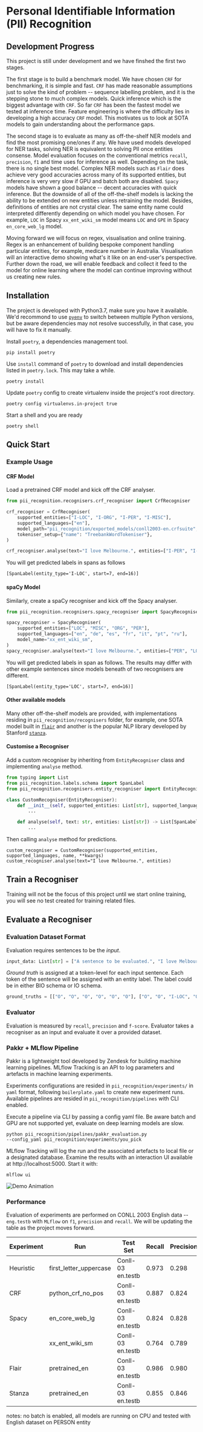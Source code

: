 # Personal Identifiable Information (PII) Recognition

## Development Progress
This project is still under development and we have finshed the first two stages.

The first stage is to build a benchmark model. We have chosen `CRF` for benchmarking, it is simple and fast. `CRF` has made reasonable assumptions just to solve the kind of problem -- sequence labelling problem, and it is the stepping stone to much complex models. Quick inference which is the biggest advantage with `CRF`. So far `CRF` has been the fastest model we tested at inference time. Feature engineering is where the difficulty lies in developing a high accuracy `CRF` model. This motivates us to look at SOTA models to gain understanding about the performance gaps.

The second stage is to evaluate as many as off-the-shelf NER models and find the most promising one/ones if any. We have used models developed for NER tasks, solving NER is equivalent to solving PII once entities consense. Model evaluation focuses on the conventional metrics `recall`, `precision`, `f1` and time uses for inference as well. Depending on the task, there is no single best model. Complex NER models such as `Flair` does achieve very good accuracies across many of its supported entities, but inference is very very slow if GPU and batch both are disabled. `Spacy` models have shown a good balance -- decent accuracies with quick inference. But the downside of all of the off-the-shelf models is lacking the ability to be extended on new entities unless retraining the model. Besides, definitions of entities are not crystal clear. The same entity name could interpreted differently depending on which model you have chosen. For example, `LOC` in Spacy `xx_ent_wiki_sm` model means `LOC` and `GPE` in Spacy `en_core_web_lg` model.

Moving forward we will focus on regex, visualisation and online training. Regex is an enhancement of building bespoke component handling particular entities, for example, medicare number in Australia. Visualisation will an interactive demo showing what's it like on an end-user's perspective. Further down the road, we will enable feedback and collect it feed to the model for online learning where the model can continue improving without us creating new rules.

## Installation
The project is developed with Python3.7, make sure you have it available. We'd recommond to use [`pyenv`](https://github.com/pyenv/pyenv) to switch between multiple Python versions, but be aware dependencies may not resolve successfully, in that case, you will have to fix it manually.

Install `poetry`, a dependencies management tool.
```
pip install poetry
```
Use `install` command of `poetry` to download and install dependencies listed in `poetry.lock`. This may take a while.
```
poetry install
```

Update `poetry` config to create virtualenv inside the project's root directory.
```
poetry config virtualenvs.in-project true
```
Start a shell and you are ready
```
poetry shell
```

## Quick Start

### Example Usage
#### CRF Model
Load a pretrained CRF model and kick off the CRF analyser.

```python
from pii_recognition.recognisers.crf_recogniser import CrfRecogniser

crf_recogniser = CrfRecogniser(
    supported_entities=["I-LOC", "I-ORG", "I-PER", "I-MISC"],
    supported_languages=["en"],
    model_path="pii_recognition/exported_models/conll2003-en.crfsuite",
    tokeniser_setup={"name": "TreebankWordTokeniser"},
)

crf_recogniser.analyse(text="I love Melbourne.", entities=["I-PER", "I-LOC"])
```

You will get predicted labels in spans as follows
```console
[SpanLabel(entity_type='I-LOC', start=7, end=16)]
```


#### spaCy Model
Similarly, create a spaCy recogniser and kick off the Spacy analyser.

```python
from pii_recognition.recognisers.spacy_recogniser import SpacyRecogniser

spacy_recogniser = SpacyRecogniser(
    supported_entities=["LOC", "MISC", "ORG", "PER"],
    supported_languages=["en", "de", "es", "fr", "it", "pt", "ru"],
    model_name="xx_ent_wiki_sm",
)
spacy_recogniser.analyse(text="I love Melbourne.", entities=["PER", "LOC"])
```

You will get predicted labels in span as follows. The results may differ with other example sentences since models beneath of two recognisers are different.
```console
[SpanLabel(entity_type='LOC', start=7, end=16)]
```

#### Other available models
Many other off-the-shelf models are provided, with implementations residing in `pii_recognition/recognisers` folder, for example, one SOTA model built in [`flair`](https://github.com/flairNLP/flair) and another is the popular NLP library developed by Stanford [`stanza`](https://github.com/stanfordnlp/stanza).


#### Customise a Recogniser
Add a custom recogniser by inheriting from `EntityRecogniser` class and implementing `analyse` method.
```python
from typing import List
from pii_recognition.labels.schema import SpanLabel
from pii_recognition.recognisers.entity_recogniser import EntityRecogniser

class CustomRecogniser(EntityRecogniser):
    def __init__(self, supported_entities: List[str], supported_languages: List[str], name: str, **kwargs):
        ...

    def analyse(self, text: str, entities: List[str]) -> List[SpanLabel]:
        ...
```
Then calling `analyse` method for predictions.
```
custom_recogniser = CustomRecogniser(supported_entities, supported_languages, name, **kwargs)
custom_recogniser.analyse(text="I love Melbourne.", entities)
```


## Train a Recogniser
Training will not be the focus of this project until we start online training, you will see no test created for training related files.

## Evaluate a Recogniser
### Evaluation Dataset Format
Evaluation requires sentences to be the *input*.
```python
input_data: List[str] = ["A sentence to be evaluated.", "I love Melbourne."]
```

*Ground truth* is assigned at a token-level for each input sentence. Each token of the sentence will be assigned with an entity label. The label could be in either BIO schema or IO schema.
```python
ground_truths = [["O", "O", "O", "O", "O", "O"], ["O", "O", "I-LOC", "O"]]
```

### Evaluator
Evaluation is measured by `recall`, `precision` and `f-score`. Evaluator takes a recogniser as an input and evaluate it over a provided dataset.

### Pakkr + MLflow Pipeline
Pakkr is a lightweight tool developed by Zendesk for building machine learning pipelines. MLflow Tracking is an API to log parameters and artefacts in machine learning experiments.

Experiments configurations are resided in `pii_recognition/experiments/` in `yaml` format, following `boilerplate.yaml` to create new experiment runs. Available pipelines are resided in `pii_recognition/pipelines` with CLI enabled.

Execute a pipeline via CLI by passing a config yaml file. Be aware batch and GPU are not supported yet, evaluate on deep learning models are slow.
```
python pii_recognition/pipelines/pakkr_evaluation.py
--config_yaml pii_recognition/experiments/you_pick
```

MLflow Tracking will log the run and the associated artefacts to local file or a designated database. Examine the results with an interaction UI available at http://localhost:5000. Start it with:
```
mlflow ui
```
![Demo Animation](../assets/mlflow_tracking_ui.png?raw=true)

### Performance
Evaluation of experiments are performed on CONLL 2003 English data -- `eng.testb` with `MLflow` on `f1`, `precision` and `recall`. We will be updating the table as the project moves forward.


| Experiment | Run | Test Set | Recall | Precision | F1 |  Evaluation Duration |
| -------------    | ------------- |------------- |------------- |------------- |------------- |------------- |
| Heuristic | first_letter_uppercase |  Conll-03 en.testb  |  0.973 | 0.298| 0.456| 1.1s   |
| CRF       | python_crf_no_pos      |  Conll-03 en.testb  |  0.887 | 0.824| 0.854| 1.4s   |
| Spacy     | en_core_web_lg         |  Conll-03 en.testb  |  0.824 | 0.828| 0.826| 6.7s   |
|           | xx_ent_wiki_sm         |  Conll-03 en.testb  |  0.764 | 0.789| 0.776| 6.9s   |
|Flair      | pretrained_en          |  Conll-03 en.testb  |  0.986 | 0.980| 0.983| 32.6min|
|Stanza     | pretrained_en          |  Conll-03 en.testb  |  0.855 | 0.846| 0.850| 10.6min|

notes: no batch is enabled, all models are running on CPU and tested with English dataset on PERSON entity

